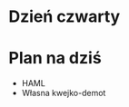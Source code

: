 <!SLIDE title-slide transition=fade>

# Dzień czwarty #

<!SLIDE smaller bullets incremental transition=fade>

# Plan na dziś #
  
  * HAML
  * Własna kwejko-demot
